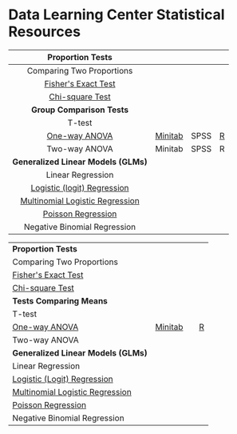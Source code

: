 # Data Learning Center Statistical Resources

| Proportion Tests | | | |
| :---: | :---: | :---: | :---: |
| Comparing Two Proportions | | | |
| [Fisher's Exact Test](https://online.stat.psu.edu/stat504/lesson/3/3.3) | | | |
| [Chi-square Test](https://online.stat.psu.edu/stat500/lesson/8) | | | |
| **Group Comparison Tests** | | | |
| T-test | | | |
| [One-way ANOVA](https://online.stat.psu.edu/stat500/lesson/10/10.1) | [Minitab](https://support.minitab.com/en-us/minitab/18/help-and-how-to/modeling-statistics/anova/how-to/one-way-anova/before-you-start/example/) | SPSS | [R](https://tylerbg.github.io/DLC_stat_resources/docs/one-way-ANOVA) |
| Two-way ANOVA | Minitab | SPSS | R |
| **Generalized Linear Models (GLMs)** | | | |
| Linear Regression | | | |
| [Logistic (logit) Regression](https://online.stat.psu.edu/stat501/lesson/15/15.1) | | | |
| [Multinomial Logistic Regression](https://online.stat.psu.edu/stat501/lesson/15/15.2) | | | |
| [Poisson Regression](https://online.stat.psu.edu/stat501/lesson/15/15.4) | | | |
| Negative Binomial Regression | | | |

<table>
    <tbody>
        <tr>
            <td><b>Proportion Tests</b></td>
            <td colspan=3></td>
        </tr>
        <tr>
            <td>Comparing Two Proportions</td>
            <td></td>
            <td></td>
            <td></td>
        </tr>
        <tr>
            <td><a href=https://online.stat.psu.edu/stat504/lesson/3/3.3>Fisher's Exact Test</a></td>
            <td></td>
            <td></td>
            <td></td>
        </tr>
        <tr>
            <td><a href=https://online.stat.psu.edu/stat500/lesson/8>Chi-square Test</a></td>
            <td></td>
            <td></td>
            <td></td>
        </tr>
        <tr>
            <td><b>Tests Comparing Means</b></td>
            <td colspan=3></td>
        </tr>
        <tr>
            <td>T-test</td>
            <td></td>
            <td></td>
            <td></td>
        </tr>
        <tr>
            <td><a href=https://online.stat.psu.edu/stat500/lesson/10/10.1>One-way ANOVA</a></td>
            <td><a href=https://support.minitab.com/en-us/minitab/18/help-and-how-to/modeling-statistics/anova/how-to/one-way-anova/before-you-start/example/>Minitab</a></td>
            <td></td>
            <td><a href=https://tylerbg.github.io/DLC_stat_resources/docs/one-way-ANOVA>R</a></td>
        </tr>
        <tr>
            <td>Two-way ANOVA</td>
            <td></td>
            <td></td>
            <td></td>
        </tr>
        <tr>
            <td><b>Generalized Linear Models (GLMs)</b></td>
            <td colspan=3></td>
        </tr>
        <tr>
            <td>Linear Regression</td>
            <td></td>
            <td></td>
            <td></td>
        </tr>
        <tr>
            <td><a href=https://online.stat.psu.edu/stat501/lesson/15/15.1>Logistic (Logit) Regression</a></td>
            <td></td>
            <td></td>
            <td></td>
        </tr>
        <tr>
            <td><a href=https://online.stat.psu.edu/stat501/lesson/15/15.2>Multinomial Logistic Regression</a></td>
            <td></td>
            <td></td>
            <td></td>
        </tr>
        <tr>
            <td><a href=https://online.stat.psu.edu/stat501/lesson/15/15.4>Poisson Regression</a></td>
            <td></td>
            <td></td>
            <td></td>
        </tr>
        <tr>
            <td>Negative Binomial Regression</td>
            <td></td>
            <td></td>
            <td></td>
        </tr>
    </tbody>
</table>

